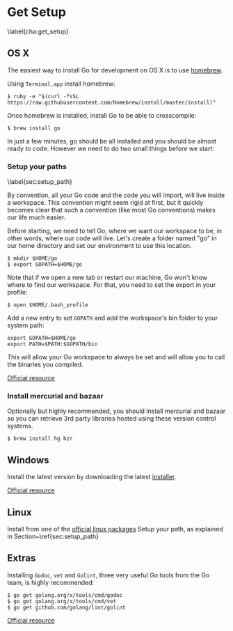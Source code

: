 # Get Setup
\label{cha:get_setup}

## OS X

The easiest way to install Go for development on OS X is to use
[homebrew](http://brew.sh/).

Using `Terminal.app` install homebrew:

    $ ruby -e "$(curl -fsSL https://raw.githubusercontent.com/Homebrew/install/master/install)"

Once homebrew is installed, install Go to be able to crosscompile:

    $ brew install go

In just a few minutes, go should be all installed and you should
be almost ready to code. However we need to do two small things before
we start:

### Setup your paths
\label{sec:setup_path}

By convention, all your Go code and the code you will import, will
live inside a workspace. This convention might seem rigid at first,
but it quickly becomes clear that such a convention (like most Go
conventions) makes our life much easier.

Before starting, we need to tell Go, where we want our workspace to be,
in other words,
where our code will live. Let's create a folder named "go" in our home
directory and set our environment to use this location.

    $ mkdir $HOME/go
    $ export GOPATH=$HOME/go

Note that if we open a new tab or restart our machine, Go won't know
where to find our workspace. For that, you need to set the export in
your profile:

    $ open $HOME/.bash_profile

Add a new entry to set `GOPATH` and add the workspace's bin folder to
your system path:

    export GOPATH=$HOME/go
    export PATH=$PATH:$GOPATH/bin

This will allow your Go workspace to always be set and will allow
you to call the binaries you compiled.


[Official resource](http://golang.org/doc/code.html#GOPATH)

### Install mercurial and bazaar

Optionally but highly recommended, you should install mercurial and
bazaar so you can retrieve 3rd party libraries hosted using these
version control systems.

    $ brew install hg bzr

## Windows

Install the latest version by downloading the latest [installer](http://golang.org/dl/).

[Official resource](http://golang.org/doc/install#windows)

## Linux

Install from one of the [official linux packages](http://golang.org/dl/)
Setup your path, as explained in Section~\ref{sec:setup_path}

## Extras

Installing `Godoc`, `vet` and `Golint`, three very useful Go tools from the Go team,
is highly recommended:

    $ go get golang.org/x/tools/cmd/godoc
    $ go get golang.org/x/tools/cmd/vet
    $ go get github.com/golang/lint/golint

[Official resource](http://golang.org/doc/go1.2#go_tools_godoc)
